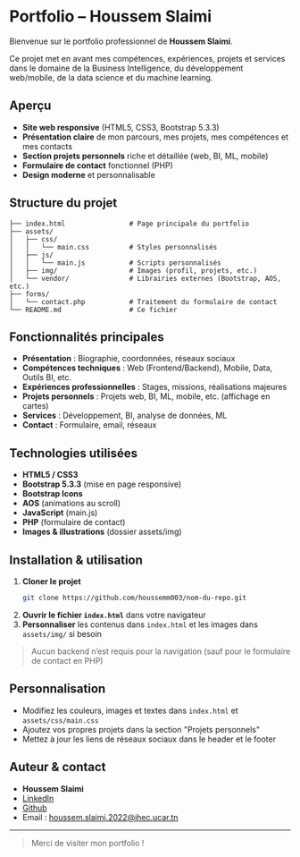 # Portfolio – Houssem Slaimi

Bienvenue sur le portfolio professionnel de **Houssem Slaimi**.

Ce projet met en avant mes compétences, expériences, projets et services dans le domaine de la Business Intelligence, du développement web/mobile, de la data science et du machine learning.

## Aperçu

- **Site web responsive** (HTML5, CSS3, Bootstrap 5.3.3)
- **Présentation claire** de mon parcours, mes projets, mes compétences et mes contacts
- **Section projets personnels** riche et détaillée (web, BI, ML, mobile)
- **Formulaire de contact** fonctionnel (PHP)
- **Design moderne** et personnalisable

## Structure du projet

```
├── index.html                # Page principale du portfolio
├── assets/
│   ├── css/
│   │   └── main.css          # Styles personnalisés
│   ├── js/
│   │   └── main.js           # Scripts personnalisés
│   ├── img/                  # Images (profil, projets, etc.)
│   └── vendor/               # Librairies externes (Bootstrap, AOS, etc.)
├── forms/
│   └── contact.php           # Traitement du formulaire de contact
└── README.md                 # Ce fichier
```

## Fonctionnalités principales

- **Présentation** : Biographie, coordonnées, réseaux sociaux
- **Compétences techniques** : Web (Frontend/Backend), Mobile, Data, Outils BI, etc.
- **Expériences professionnelles** : Stages, missions, réalisations majeures
- **Projets personnels** : Projets web, BI, ML, mobile, etc. (affichage en cartes)
- **Services** : Développement, BI, analyse de données, ML
- **Contact** : Formulaire, email, réseaux

## Technologies utilisées

- **HTML5 / CSS3**
- **Bootstrap 5.3.3** (mise en page responsive)
- **Bootstrap Icons**
- **AOS** (animations au scroll)
- **JavaScript** (main.js)
- **PHP** (formulaire de contact)
- **Images & illustrations** (dossier assets/img)

## Installation & utilisation

1. **Cloner le projet**
   ```bash
   git clone https://github.com/houssemm003/nom-du-repo.git
   ```
2. **Ouvrir le fichier `index.html`** dans votre navigateur
3. **Personnaliser** les contenus dans `index.html` et les images dans `assets/img/` si besoin

> Aucun backend n’est requis pour la navigation (sauf pour le formulaire de contact en PHP)

## Personnalisation
- Modifiez les couleurs, images et textes dans `index.html` et `assets/css/main.css`
- Ajoutez vos propres projets dans la section "Projets personnels"
- Mettez à jour les liens de réseaux sociaux dans le header et le footer

## Auteur & contact

- **Houssem Slaimi**
- [LinkedIn](https://www.linkedin.com/in/houssem-slaimi-994577248/)
- [Github](https://github.com/houssemm003)
- Email : houssem.slaimi.2022@ihec.ucar.tn

---

> Merci de visiter mon portfolio ! 
